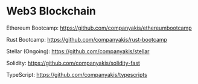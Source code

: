 # Web3 Blockchain

Ethereum Bootcamp:
https://github.com/companyakis/ethereumbootcamp

Rust Bootcamp:
https://github.com/companyakis/rust-bootcamp

Stellar (Ongoing):
https://github.com/companyakis/stellar

Solidity:
https://github.com/companyakis/solidity-fast

TypeScript:
https://github.com/companyakis/typescripts



